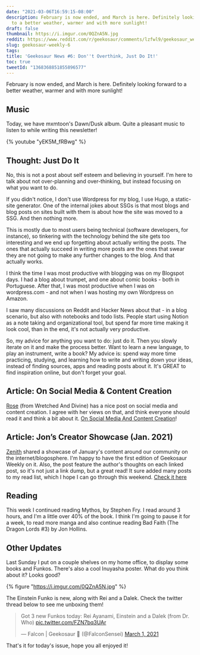 ```yaml
---
date: "2021-03-06T16:59:15-08:00"
description: February is now ended, and March is here. Definitely looking forward
  to a better weather, warmer and with more sunlight!
draft: false
thumbnail: https://i.imgur.com/0QZnA5N.jpg
reddit: https://www.reddit.com/r/geekosaur/comments/lzfwl9/geekosaur_weekly_6_dont_overthink_just_do_it/
slug: geekosaur-weekly-6
tags:
title: 'Geekosaur News #6: Don''t Overthink, Just Do It!'
toc: true
tweetId: "1368368851855896577"
---
```


February is now ended, and March is here. Definitely looking forward to a better weather, warmer and with more sunlight!

## Music

Today, we have mxmtoon's Dawn/Dusk album. Quite a pleasant music to listen to while writing this newsletter!

{% youtube "yEK5M_fRBwg" %}

<!--more-->  

## Thought: Just Do It

No, this is not a post about self esteem and believing in yourself. I'm here to talk about not over-planning and over-thinking, but instead focusing on what you want to do. 

If you didn't notice, I don't use Wordpress for my blog, I use Hugo, a static-site generator. One of the internal jokes about SSGs is that most blogs and blog posts on sites built with them is about how the site was moved to a SSG. And then nothing more.

This is mostly due to most users being technical (software developers, for instance), so tinkering with the technology behind the site gets too interesting and we end up forgetting about actually writing the posts. The ones that actually succeed in writing more posts are the ones that swear they are not going to make any further changes to the blog. And that actually works.

I think the time I was most productive with blogging was on my Blogspot days. I had a blog about trumpet, and one about comic books - both in Portuguese. After that, I was most productive when I was on wordpress.com - and not when I was hosting my own Wordpress on Amazon.

I saw many discussions on Reddit and Hacker News about that - in a blog scenario, but also with notebooks and todo lists. People start using Notion as a note taking and organizational tool, but spend far more time making it look cool, than in the end, it's not actually very productive.

So, my advice for anything you want to do: just do it. Then you slowly iterate on it and make the process better. Want to learn a new language, to play an instrument, write a book? My advice is: spend way more time practicing, studying, and learning how to write and writing down your ideas, instead of finding sources, apps and reading posts about it. It's GREAT to find inspiration online, but don't forget your goal.

## Article: On Social Media & Content Creation

[Rose](https://twitter.com/melo__nsoda) (from Wretched And Divine) has a nice post on social media and content creation. I agree with her views on that, and think everyone should read it and think a bit about it. [On Social Media And Content Creation](https://wretchedanddivine.wordpress.com/2021/01/21/on-social-media-content-creation/)!

## Article: Jon’s Creator Showcase (Jan. 2021)

[Zenith](https://twitter.com/InfiniteZenith) shared a showcase of January's content around our community on the internet/blogosphere. I'm happy to have the first edition of Geekosaur Weekly on it. Also, the post feature the author's thoughts on each linked post, so it's not just a link dump, but a great read! It sure added many posts to my read list, which I hope I can go through this weekend. [Check it here](https://infinitemirai.wordpress.com/2021/02/28/jons-creator-showcase-valentines-month-special-and-celebrating-january-2021s-finest-content-from-around-the-community/)

## Reading

This week I continued reading Mythos, by Stephen Fry. I read around 3 hours, and I'm a little over 40% of the book. I think I'm going to pause it for a week, to read more manga and also continue reading Bad Faith (The Dragon Lords #3) by Jon Hollins.

## Other Updates

Last Sunday I put on a couple shelves on my home office, to display some books and Funkos. There's also a cool Inuyasha poster. What do you think about it? Looks good?

{% figure "https://i.imgur.com/0QZnA5N.jpg" %}

The Einstein Funko is new, along with Rei and a Dalek. Check the twitter thread below to see me unboxing them!

<blockquote class="twitter-tweet"><p lang="en" dir="ltr">Got 3 new Funkos today: Rei Ayanami, Einstein and a Dalek (from Dr. Who) <a href="https://t.co/FZN7bq3UAr">pic.twitter.com/FZN7bq3UAr</a></p>&mdash; Falcon | Geekosaur 🍥 (@FalconSensei) <a href="https://twitter.com/FalconSensei/status/1366218024961806338?ref_src=twsrc%5Etfw">March 1, 2021</a></blockquote> <script async src="https://platform.twitter.com/widgets.js" charset="utf-8"></script>

That's it for today's issue, hope you all enjoyed it!
